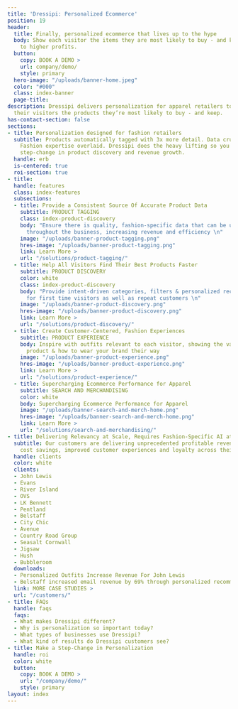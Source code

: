 ```yaml
---
title: 'Dressipi: Personalized Ecommerce'
position: 19
header:
  title: Finally, personalized ecommerce that lives up to the hype
  body: Show each visitor the items they are most likely to buy - and keep. Say hello
    to higher profits.
  button:
    copy: BOOK A DEMO >
    url: company/demo/
    style: primary
  hero-image: "/uploads/banner-home.jpeg"
  color: "#000"
  class: index-banner
  page-title: 
description: Dressipi delivers personalization for apparel retailers to help show
  their visitors the products they’re most likely to buy - and keep.
has-contact-section: false
sections:
- title: Personalization designed for fashion retailers
  subtitle: Products automatically tagged with 3x more detail. Data crunched for you.
    Fashion expertise overlaid. Dressipi does the heavy lifting so you can make a
    step-change in product discovery and revenue growth.
  handle: erb
  is-centered: true
  roi-section: true
- title: 
  handle: features
  class: index-features
  subsections:
  - title: Provide a Consistent Source Of Accurate Product Data
    subtitle: PRODUCT TAGGING
    class: index-product-discovery
    body: "Ensure there is quality, fashion-specific data that can be used intelligently
      throughout the business, increasing revenue and efficiency \n"
    image: "/uploads/banner-product-tagging.png"
    hres-image: "/uploads/banner-product-tagging.png"
    link: Learn More >
    url: "/solutions/product-tagging/"
  - title: Help All Visitors Find Their Best Products Faster
    subtitle: PRODUCT DISCOVERY
    color: white
    class: index-product-discovery
    body: "Provide intent-driven categories, filters & personalized recommendations
      for first time visitors as well as repeat customers \n"
    image: "/uploads/banner-product-discovery.png"
    hres-image: "/uploads/banner-product-discovery.png"
    link: Learn More >
    url: "/solutions/product-discovery/"
  - title: Create Customer-Centered, Fashion Experiences
    subtitle: PRODUCT EXPERIENCE
    body: Inspire with outfits relevant to each visitor, showing the value of every
      product & how to wear your brand their way
    image: "/uploads/banner-product-experience.png"
    hres-image: "/uploads/banner-product-experience.png"
    link: Learn More >
    url: "/solutions/product-experience/"
  - title: Supercharging Ecommerce Performance for Apparel
    subtitle: SEARCH AND MERCHANDISING
    color: white
    body: Supercharging Ecommerce Performance for Apparel
    image: "/uploads/banner-search-and-merch-home.png"
    hres-image: "/uploads/banner-search-and-merch-home.png"
    link: Learn More >
    url: "/solutions/search-and-merchandising/"
- title: Delivering Relevancy at Scale, Requires Fashion-Specific AI at Scale
  subtitle: Our customers are delivering unprecedented profitable revenue growth,
    cost savings, improved customer experiences and loyalty across their business
  handle: clients
  color: white
  clients:
  - John Lewis
  - Evans
  - River Island
  - OVS
  - LK Bennett
  - Pentland
  - Belstaff
  - City Chic
  - Avenue
  - Country Road Group
  - Seasalt Cornwall
  - Jigsaw
  - Hush
  - Bubbleroom
  downloads:
  - Personalized Outfits Increase Revenue For John Lewis
  - Belstaff increased email revenue by 69% through personalized recommendations
  link: MORE CASE STUDIES >
  url: "/customers/"
- title: FAQs
  handle: faqs
  faqs:
  - What makes Dressipi different?
  - Why is personalization so important today?
  - What types of businesses use Dressipi?
  - What kind of results do Dressipi customers see?
- title: Make a Step-Change in Personalization
  handle: roi
  color: white
  button:
    copy: BOOK A DEMO >
    url: "/company/demo/"
    style: primary
layout: index
---
```


